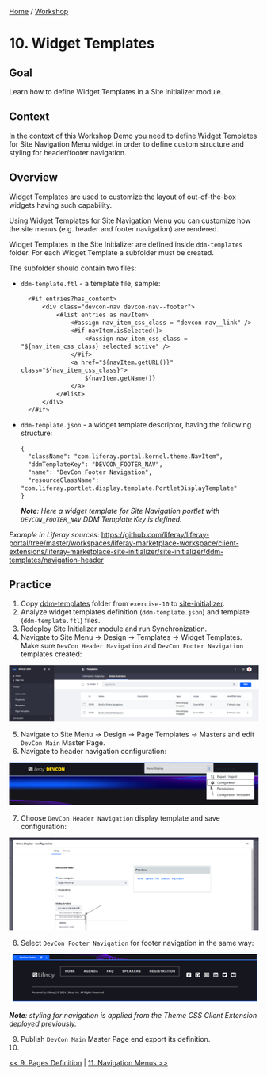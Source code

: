 [Home](../../../README.md) / [Workshop](../README.md) 

# 10. Widget Templates

## Goal 

Learn how to define Widget Templates in a Site Initializer module.

## Context

In the context of this Workshop Demo you need to define Widget Templates for Site Navigation Menu widget in order to define custom structure and styling for header/footer navigation.

## Overview

Widget Templates are used to customize the layout of out-of-the-box widgets having such capability.

Using Widget Templates for Site Navigation Menu you can customize how the site menus (e.g. header and footer navigation) are rendered.

Widget Templates in the Site Initializer are defined inside `ddm-templates` folder. For each Widget Template a subfolder must be created.

The subfolder should contain two files:
- `ddm-template.ftl` - a template file, sample:

        <#if entries?has_content>
            <div class="devcon-nav devcon-nav--footer">
                <#list entries as navItem>
                    <#assign nav_item_css_class = "devcon-nav__link" />
                    <#if navItem.isSelected()>
                        <#assign nav_item_css_class = "${nav_item_css_class} selected active" />
                    </#if>
                    <a href="${navItem.getURL()}" class="${nav_item_css_class}">
                        ${navItem.getName()}
                    </a>
                </#list>
            </div>
        </#if>

- `ddm-template.json` - a widget template descriptor, having the following structure:

      {
        "className": "com.liferay.portal.kernel.theme.NavItem",
        "ddmTemplateKey": "DEVCON_FOOTER_NAV",
        "name": "DevCon Footer Navigation",
        "resourceClassName": "com.liferay.portlet.display.template.PortletDisplayTemplate"
      }

  _**Note**: Here a widget template for Site Navigation portlet with `DEVCON_FOOTER_NAV` DDM Template Key is defined._

_Example in Liferay sources:_ https://github.com/liferay/liferay-portal/tree/master/workspaces/liferay-marketplace-workspace/client-extensions/liferay-marketplace-site-initializer/site-initializer/ddm-templates/navigation-header

## Practice

1. Copy [ddm-templates](../../../exercises/exercise-10/ddm-templates) folder from `exercise-10` to [site-initializer](../../../modules/devcon-site-initializer/src/main/resources/site-initializer).
2. Analyze widget templates definition (`ddm-template.json`) and template (`ddm-template.ftl`) files.
3. Redeploy Site Initializer module and run Synchronization.
4. Navigate to Site Menu → Design → Templates → Widget Templates. Make sure `DevCon Header Navigation` and `DevCon Footer Navigation` templates created:

  ![01.png](images/01.png)

5. Navigate to Site Menu → Design → Page Templates → Masters and edit `DevCon Main` Master Page.
6. Navigate to header navigation configuration:
  
  ![02.png](images/02.png)
  
7. Choose `DevCon Header Navigation` display template and save configuration:

  ![03.png](images/03.png)

8. Select `DevCon Footer Navigation` for footer navigation in the same way:

  ![04.png](images/04.png)

  _**Note**: styling for navigation is applied from the Theme CSS Client Extension deployed previously._

9. Publish `DevCon Main` Master Page end export its definition.
10. 

[<< 9. Pages Definition](../09-layouts/README.md) | [11. Navigation Menus >>](../11-navigation-menus/README.md)